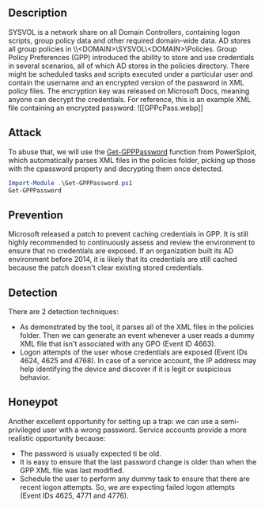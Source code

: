 ## Description

SYSVOL is a network share on all Domain Controllers, containing logon scripts, group policy data and other required domain-wide data. AD stores all group policies in \\\\\<DOMAIN>\SYSVOL\\\<DOMAIN>\Policies\.
Group Policy Preferences (GPP) introduced the ability to store and use credentials in several scenarios, all of which AD stores in the policies directory.
There might be scheduled tasks and scripts executed under a particular user and contain the username and an encrypted version of the password in XML policy files. The encryption key was released on Microsoft Docs, meaning anyone can decrypt the credentials.
For reference, this is an example XML file containing an encrypted password:
![[GPPcPass.webp]]

## Attack

To abuse that, we will use the [Get-GPPPassword](https://github.com/PowerShellMafia/PowerSploit/blob/master/Exfiltration/Get-GPPPassword.ps1) function from PowerSploit, which automatically parses XML files in the policies folder, picking up those with the cpassword property and decrypting them once detected.
```powershell
Import-Module .\Get-GPPPassword.ps1
Get-GPPPassword
```

## Prevention

Microsoft released a patch to prevent caching credentials in GPP. It is still highly recommended to continuously assess and review the environment to ensure that no credentials are exposed.
If an organization built its AD environment before 2014, it is likely that its credentials are still cached because the patch doesn't clear existing stored credentials.

## Detection

There are 2 detection techniques:
- As demonstrated by the tool, it parses all of the XML files in the policies folder. Then we can generate an event whenever a user reads a dummy XML file that isn't associated with any GPO (Event ID 4663).
- Logon attempts of the user whose credentials are exposed (Event IDs 4624, 4625 and 4768). In case of a service account, the IP address may help identifying the device and discover if it is legit or suspicious behavior.

## Honeypot

Another excellent opportunity for setting up a trap: we can use a semi-privileged user with a wrong password. Service accounts provide a more realistic opportunity because:
- The password is usually expected ti be old.
- It is easy to ensure that the last password change is older than when the GPP XML file was last modified.
- Schedule the user to perform any dummy task to ensure that there are recent logon attempts.
So, we are expecting failed logon attempts (Event IDs 4625, 4771 and 4776).
